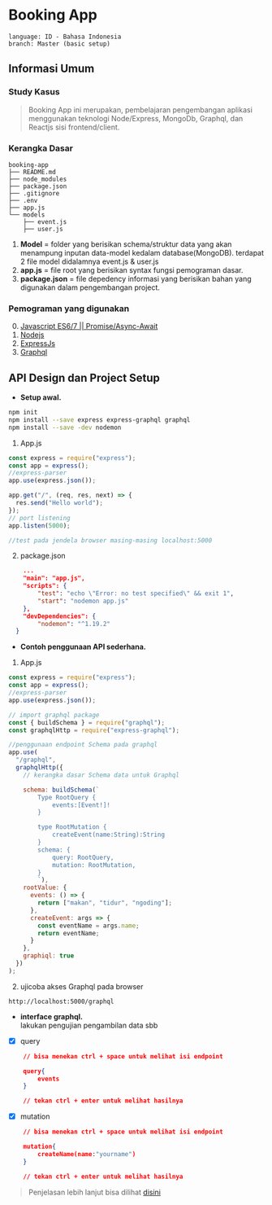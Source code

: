 # Booking App

```
language: ID - Bahasa Indonesia
branch: Master (basic setup)
```

## Informasi Umum

### Study Kasus

> Booking App ini merupakan, pembelajaran pengembangan aplikasi menggunakan teknologi Node/Express, MongoDb, Graphql, dan Reactjs sisi frontend/client.

### Kerangka Dasar

```
booking-app
├── README.md
├── node_modules
├── package.json
├── .gitignore
├── .env
├── app.js
└── models
    ├── event.js
    ├── user.js
```

1. <b>Model</b> =
   folder yang berisikan schema/struktur data yang akan menampung inputan data-model kedalam database(MongoDB).
   terdapat 2 file model didalamnya event.js & user.js
2. <b>app.js</b> =
   file root yang berisikan syntax fungsi pemograman dasar.
3. <b>package.json</b> =
   file depedency informasi yang berisikan bahan yang digunakan dalam pengembangan project.

### Pemograman yang digunakan

0. [Javascript ES6/7 || Promise/Async-Await](/)
1. [Nodejs](https://nodejs.org)
1. [ExpressJs](https://expressjs.com/)
1. [Graphql](https://graphql.org/)

## API Design dan Project Setup

- **Setup awal.**<br/>

```sh
npm init
npm install --save express express-graphql graphql
npm install --save -dev nodemon
```

1. App.js

```js
const express = require("express");
const app = express();
//express-parser
app.use(express.json());

app.get("/", (req, res, next) => {
  res.send("Hello world");
});
// port listening
app.listen(5000);

//test pada jendela browser masing-masing localhost:5000
```

2. package.json

```json
    ...
    "main": "app.js",
    "scripts": {
        "test": "echo \"Error: no test specified\" && exit 1",
        "start": "nodemon app.js"
    },
    "devDependencies": {
        "nodemon": "^1.19.2"
  }
```

- **Contoh penggunaan API sederhana.**

1. App.js

```js
const express = require("express");
const app = express();
//express-parser
app.use(express.json());

// import graphql package
const { buildSchema } = require("graphql");
const graphqlHttp = require("express-graphql");

//penggunaan endpoint Schema pada graphql
app.use(
  "/graphql",
  graphqlHttp({
    // kerangka dasar Schema data untuk Graphql

    schema: buildSchema(`
        Type RootQuery {
            events:[Event!]!
        }

        type RootMutation {
            createEvent(name:String):String
        }
        schema: {
            query: RootQuery,
            mutation: RootMutation,
        }
        `),
    rootValue: {
      events: () => {
        return ["makan", "tidur", "ngoding"];
      },
      createEvent: args => {
        const eventName = args.name;
        return eventName;
      }
    },
    graphiql: true
  })
);
```

2. ujicoba akses Graphql pada browser

```
http://localhost:5000/graphql
```

- **interface graphql.**<br/>
  lakukan pengujian pengambilan data sbb
- [x] query

```json
    // bisa menekan ctrl + space untuk melihat isi endpoint

    query{
        events
    }

    // tekan ctrl + enter untuk melihat hasilnya
```

- [x] mutation

```json
    // bisa menekan ctrl + space untuk melihat isi endpoint

    mutation{
        createName(name:"yourname")
    }

    // tekan ctrl + enter untuk melihat hasilnya
```

> Penjelasan lebih lanjut bisa dilihat [disini](https://herkahahaha.com)
